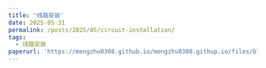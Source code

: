 ```yaml
---
title: '线路安装'
date: 2025-05-31
permalink: /posts/2025/05/circuit-installation/
tags:
  - 线路安装
paperurl: 'https://mengzhu0308.github.io/mengzhu0308.githup.io/files/blog/2025-05-31-circuit-installation.pdf'
---
```

